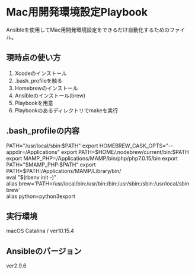 # Mac用開発環境設定Playbook

Ansibleを使用してMac用開発環境設定をできるだけ自動化するためのファイル。

## 現時点の使い方

1. Xcodeのインストール
1. .bash_profileを触る
1. Homebrewのインストール
1. Ansibleのインストール(brew)
1. Playbookを用意
1. Playbookのあるディレクトリでmakeを実行

## .bash_profileの内容

PATH="/usr/local/sbin:$PATH"  
export HOMEBREW_CASK_OPTS="--appdir=/Applications"  
export PATH=$HOME/.nodebrew/current/bin:$PATH  
export MAMP_PHP=/Applications/MAMP/bin/php/php7.0.15/bin  
export PATH="$MAMP_PHP:$PATH"  
export PATH=$PATH:/Applications/MAMP/Library/bin/  
eval "$(rbenv init -)"  
alias brew='PATH=/usr/local/bin:/usr/bin:/bin:/usr/sbin:/sbin:/usr/local/sbin brew'  
alias python=python3export

## 実行環境
macOS Catalina / ver10.15.4

## Ansibleのバージョン
ver2.9.6